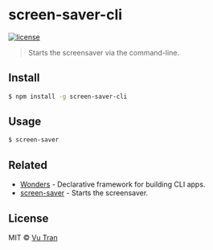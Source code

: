 # screen-saver-cli

[![license](https://img.shields.io/github/license/vutran/screen-saver-cli.svg?maxAge=2592000&style=flat-square)](LICENSE)

> Starts the screensaver via the command-line.

## Install

```bash
$ npm install -g screen-saver-cli
```

## Usage

```bash
$ screen-saver
```

## Related

- [Wonders](https://github.com/vutran/wonders/) - Declarative framework for building CLI apps.
- [screen-saver](https://github.com/vutran/screen-saver/) - Starts the screensaver.

## License

MIT © [Vu Tran](https://github.com/vutran/)
